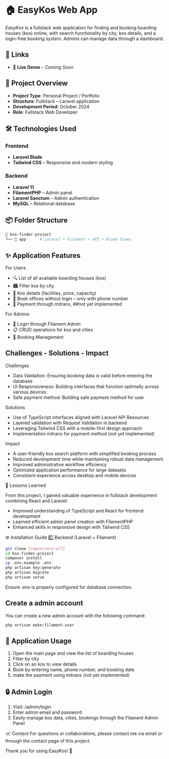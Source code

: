 # 🏠 EasyKos Web App

*EasyKos* is a fullstack web application for finding and booking boarding houses (kos) online, with search functionality by city, kos details, and a login-free booking system. Admins can manage data through a dashboard.

## 🔗 Links

- 🔴 **Live Demo** – *Coming Soon*

## 📌 Project Overview

- **Project Type**: Personal Project / Portfolio
- **Structure**: Fullstack – Laravel application
- **Development Period**: October 2024
- **Role**: Fullstack Web Developer

## 🛠️ Technologies Used

### Frontend
- **Laravel Blade** 
- **Tailwind CSS** – Responsive and modern styling

### Backend
- **Laravel 11**
- **FilamentPHP** – Admin panel
- **Laravel Sanctum** – Admin authentication
- **MySQL** – Relational database

## 📦 Folder Structure

```bash
📂 kos-finder-project
└── 📁 app      # Laravel + Filament + API + Blade Views
```

## ✨ Application Features
For Users
- 🔍 List of all available boarding houses (kos)
- 🏙️ Filter kos by city
- 🧾 Kos details (facilities, price, capacity)
- 📱 Book offices without login – only with phone number
- 💸 Payment through mitrans, ##not yet implemented

For Admins
- 🔐 Login through Filament Admin
- 📋 CRUD operations for kos and cities
- 🧰 Booking Management

## Challenges - Solutions - Impact

Challenges

- Data Validation: Ensuring booking data is valid before entering the database
- UI Responsiveness: Building interfaces that function optimally across various devices
- Safe payment method: Building safe payment method for user

Solutions

- Use of TypeScript interfaces aligned with Laravel API Resources
- Layered validation with Request Validation in backend
- Leveraging Tailwind CSS with a mobile-first design approach
- Implementation mitrans for payment method (not yet implemented)

Impact

- A user-friendly kos search platform with simplified booking process
- Reduced development time while maintaining robust data management
- Improved administrative workflow efficiency
- Optimized application performance for large datasets
- Consistent experience across desktop and mobile devices

📘 Lessons Learned

From this project, I gained valuable experience in fullstack development combining React and Laravel:

- Improved understanding of TypeScript and React for frontend development
- Learned efficient admin panel creation with FilamentPHP
- Enhanced skills in responsive design with Tailwind CSS

⚙️ Installation Guide
1️⃣ Backend (Laravel + Filament)

```bash
git clone [repository-url]
cd kos-finder-project
composer install
cp .env.example .env
php artisan key:generate
php artisan migrate 
php artisan serve
```
Ensure .env is properly configured for database connection.

## Create a admin account
You can create a new admin account with the following command:
```bash
php artisan make:filament-user
```

## 📲 Application Usage

1. Open the main page and view the list of boarding houses
2. Filter by city
3. Click on an kos  to view details
4. Book by entering name, phone number, and booking date
5. make the payment using mitrans (not yet implemented)

## 🔒 Admin Login

1. Visit: /admin/login
2. Enter admin email and password
3. Easily manage kos data, cities, bookings through the Filament Admin Panel

✉️ Contact
For questions or collaborations, please contact me via email or through the contact page of this project.

Thank you for using EasyKos! 🚀
